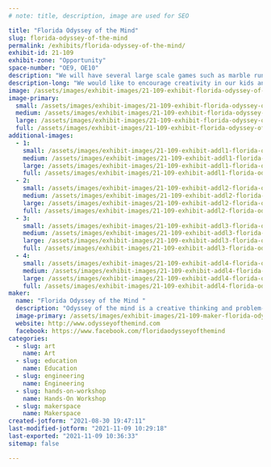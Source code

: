 ```yaml
---
# note: title, description, image are used for SEO

title: "Florida Odyssey of the Mind"
slug: florida-odyssey-of-the-mind
permalink: /exhibits/florida-odyssey-of-the-mind/
exhibit-id: 21-109
exhibit-zone: "Opportunity"
space-number: "OE9, OE10"
description: "We will have several large scale games such as marble runs, maze games, and pin ball to play. "
description-long: "We would like to encourage creativity in our kids and adults through membership and hands on activities through the odyssey of the mind program. "
image: /assets/images/exhibit-images/21-109-exhibit-florida-odyssey-of-the-mind-29b5e7c4-4216-4b18-b1f6-3ec7fc875632-large.jpeg
image-primary: 
  small: /assets/images/exhibit-images/21-109-exhibit-florida-odyssey-of-the-mind-29b5e7c4-4216-4b18-b1f6-3ec7fc875632-small.jpeg
  medium: /assets/images/exhibit-images/21-109-exhibit-florida-odyssey-of-the-mind-29b5e7c4-4216-4b18-b1f6-3ec7fc875632-medium.jpeg
  large: /assets/images/exhibit-images/21-109-exhibit-florida-odyssey-of-the-mind-29b5e7c4-4216-4b18-b1f6-3ec7fc875632-large.jpeg
  full: /assets/images/exhibit-images/21-109-exhibit-florida-odyssey-of-the-mind-29b5e7c4-4216-4b18-b1f6-3ec7fc875632-full.jpeg
additional-images: 
  - 1:
    small: /assets/images/exhibit-images/21-109-exhibit-addl1-florida-odyssey-of-the-mind-2505069d-8842-4df3-a703-3d73a15dc9a6-small.jpeg
    medium: /assets/images/exhibit-images/21-109-exhibit-addl1-florida-odyssey-of-the-mind-2505069d-8842-4df3-a703-3d73a15dc9a6-medium.jpeg
    large: /assets/images/exhibit-images/21-109-exhibit-addl1-florida-odyssey-of-the-mind-2505069d-8842-4df3-a703-3d73a15dc9a6-large.jpeg
    full: /assets/images/exhibit-images/21-109-exhibit-addl1-florida-odyssey-of-the-mind-2505069d-8842-4df3-a703-3d73a15dc9a6-full.jpeg
  - 2:
    small: /assets/images/exhibit-images/21-109-exhibit-addl2-florida-odyssey-of-the-mind-7f4f04b2-8990-47fd-aa59-1e19283730e1-small.jpeg
    medium: /assets/images/exhibit-images/21-109-exhibit-addl2-florida-odyssey-of-the-mind-7f4f04b2-8990-47fd-aa59-1e19283730e1-medium.jpeg
    large: /assets/images/exhibit-images/21-109-exhibit-addl2-florida-odyssey-of-the-mind-7f4f04b2-8990-47fd-aa59-1e19283730e1-large.jpeg
    full: /assets/images/exhibit-images/21-109-exhibit-addl2-florida-odyssey-of-the-mind-7f4f04b2-8990-47fd-aa59-1e19283730e1-full.jpeg
  - 3:
    small: /assets/images/exhibit-images/21-109-exhibit-addl3-florida-odyssey-of-the-mind-c360ac2e-6faf-4cd0-9586-93b1d376bd7a-small.jpeg
    medium: /assets/images/exhibit-images/21-109-exhibit-addl3-florida-odyssey-of-the-mind-c360ac2e-6faf-4cd0-9586-93b1d376bd7a-medium.jpeg
    large: /assets/images/exhibit-images/21-109-exhibit-addl3-florida-odyssey-of-the-mind-c360ac2e-6faf-4cd0-9586-93b1d376bd7a-large.jpeg
    full: /assets/images/exhibit-images/21-109-exhibit-addl3-florida-odyssey-of-the-mind-c360ac2e-6faf-4cd0-9586-93b1d376bd7a-full.jpeg
  - 4:
    small: /assets/images/exhibit-images/21-109-exhibit-addl4-florida-odyssey-of-the-mind-27851cae-7a45-4092-af58-b6e01066a5e1-small.jpeg
    medium: /assets/images/exhibit-images/21-109-exhibit-addl4-florida-odyssey-of-the-mind-27851cae-7a45-4092-af58-b6e01066a5e1-medium.jpeg
    large: /assets/images/exhibit-images/21-109-exhibit-addl4-florida-odyssey-of-the-mind-27851cae-7a45-4092-af58-b6e01066a5e1-large.jpeg
    full: /assets/images/exhibit-images/21-109-exhibit-addl4-florida-odyssey-of-the-mind-27851cae-7a45-4092-af58-b6e01066a5e1-full.jpeg
maker: 
  name: "Florida Odyssey of the Mind "
  description: "Odyssey of the mind is a creative thinking and problem-solving competitive organization for children ages kindergarten through college. Teams of 5-7 students creatively write an 8 minute skit including making all sets props and costumes. Some of the problems require that a vehicle be made, some a technical element and some a structural engineering requirement. "
  image-primary: /assets/images/exhibit-images/21-109-maker-florida-odyssey-of-the-mind-0095fa43-4cbe-4e94-a168-2cc4bb260bc0-medium.jpeg
  website: http://www.odysseyofthemind.com
  facebook: https://www.facebook.com/floridaodysseyofthemind
categories: 
  - slug: art
    name: Art
  - slug: education
    name: Education
  - slug: engineering
    name: Engineering
  - slug: hands-on-workshop
    name: Hands-On Workshop
  - slug: makerspace
    name: Makerspace
created-jotform: "2021-08-30 19:47:11"
last-modified-jotform: "2021-11-09 10:29:18"
last-exported: "2021-11-09 10:36:33"
sitemap: false

---
```

